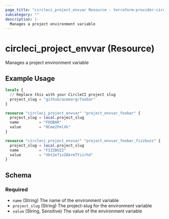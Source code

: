 ```yaml
---
page_title: "circleci_project_envvar Resource - terraform-provider-circleci"
subcategory: ""
description: |-
  Manages a project environment variable
---
```


# circleci_project_envvar (Resource)

Manages a project environment variable

## Example Usage

```terraform
locals {
  // Replace this with your CircleCI project slug
  project_slug = "github/acmeorg/foobar"
}

resource "circleci_project_envvar" "project_envvar_foobar" {
  project_slug = local.project_slug
  name         = "FOOBAR"
  value        = "0Cme2FmlXk"
}

resource "circleci_project_envvar" "project_envvar_foobar_fizzbuzz" {
  project_slug = local.project_slug
  name         = "FIZZBUZZ"
  value        = "Vbt2efixZAkrmTYiirhd"
}
```

<!-- schema generated by tfplugindocs -->
## Schema

### Required

- `name` (String) The name of the environment variable
- `project_slug` (String) The project-slug for the environment variable
- `value` (String, Sensitive) The value of the environment variable
